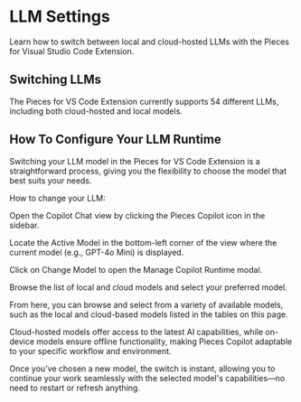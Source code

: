 # LLM Settings

Learn how to switch between local and cloud-hosted LLMs with the Pieces for Visual Studio Code Extension.

## Switching LLMs

The Pieces for VS Code Extension currently supports 54 different LLMs, including both cloud-hosted and local models.

## How To Configure Your LLM Runtime

Switching your LLM model in the Pieces for VS Code Extension is a straightforward process, giving you the flexibility to choose the model that best suits your needs.

How to change your LLM:

Open the Copilot Chat view by clicking the Pieces Copilot icon in the sidebar.

Locate the Active Model in the bottom-left corner of the view where the current model (e.g., GPT-4o Mini) is displayed.



Click on Change Model to open the Manage Copilot Runtime modal.

Browse the list of local and cloud models and select your preferred model.

From here, you can browse and select from a variety of available models, such as the local and cloud-based models listed in the tables on this page.

Cloud-hosted models offer access to the latest AI capabilities, while on-device models ensure offline functionality, making Pieces Copilot adaptable to your specific workflow and environment.

Once you’ve chosen a new model, the switch is instant, allowing you to continue your work seamlessly with the selected model's capabilities—no need to restart or refresh anything.

